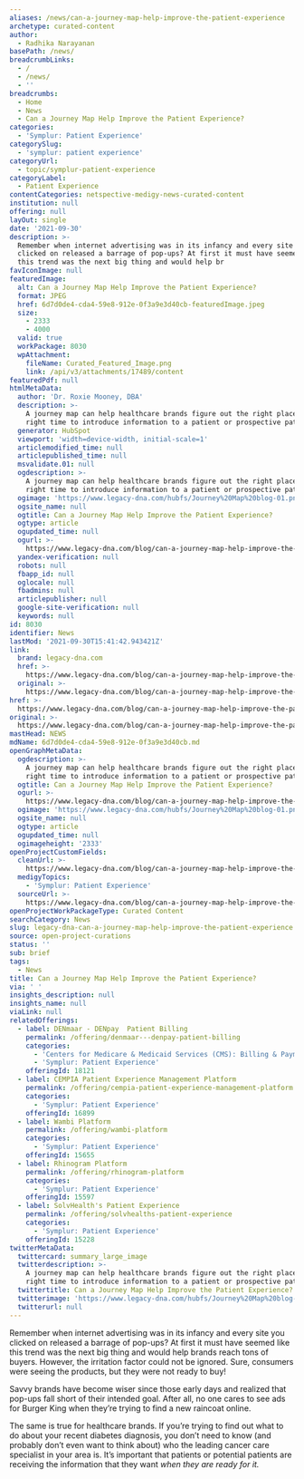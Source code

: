 ```yaml
---
aliases: /news/can-a-journey-map-help-improve-the-patient-experience
archetype: curated-content
author:
  - Radhika Narayanan
basePath: /news/
breadcrumbLinks:
  - /
  - /news/
  - ''
breadcrumbs:
  - Home
  - News
  - Can a Journey Map Help Improve the Patient Experience?
categories:
  - 'Symplur: Patient Experience'
categorySlug:
  - 'symplur: patient experience'
categoryUrl:
  - topic/symplur-patient-experience
categoryLabel:
  - Patient Experience
contentCategories: netspective-medigy-news-curated-content
institution: null
offering: null
layOut: single
date: '2021-09-30'
description: >-
  Remember when internet advertising was in its infancy and every site you
  clicked on released a barrage of pop-ups? At first it must have seemed like
  this trend was the next big thing and would help br
favIconImage: null
featuredImage:
  alt: Can a Journey Map Help Improve the Patient Experience?
  format: JPEG
  href: 6d7d0de4-cda4-59e8-912e-0f3a9e3d40cb-featuredImage.jpeg
  size:
    - 2333
    - 4000
  valid: true
  workPackage: 8030
  wpAttachment:
    fileName: Curated_Featured_Image.png
    link: /api/v3/attachments/17489/content
featuredPdf: null
htmlMetaData:
  author: 'Dr. Roxie Mooney, DBA'
  description: >-
    A journey map can help healthcare brands figure out the right place and
    right time to introduce information to a patient or prospective patient. 
  generator: HubSpot
  viewport: 'width=device-width, initial-scale=1'
  articlemodified_time: null
  articlepublished_time: null
  msvalidate.01: null
  ogdescription: >-
    A journey map can help healthcare brands figure out the right place and
    right time to introduce information to a patient or prospective patient. 
  ogimage: 'https://www.legacy-dna.com/hubfs/Journey%20Map%20blog-01.png#keepProtocol'
  ogsite_name: null
  ogtitle: Can a Journey Map Help Improve the Patient Experience?
  ogtype: article
  ogupdated_time: null
  ogurl: >-
    https://www.legacy-dna.com/blog/can-a-journey-map-help-improve-the-patient-experience
  yandex-verification: null
  robots: null
  fbapp_id: null
  oglocale: null
  fbadmins: null
  articlepublisher: null
  google-site-verification: null
  keywords: null
id: 8030
identifier: News
lastMod: '2021-09-30T15:41:42.943421Z'
link:
  brand: legacy-dna.com
  href: >-
    https://www.legacy-dna.com/blog/can-a-journey-map-help-improve-the-patient-experience
  original: >-
    https://www.legacy-dna.com/blog/can-a-journey-map-help-improve-the-patient-experience
href: >-
  https://www.legacy-dna.com/blog/can-a-journey-map-help-improve-the-patient-experience
original: >-
  https://www.legacy-dna.com/blog/can-a-journey-map-help-improve-the-patient-experience
mastHead: NEWS
mdName: 6d7d0de4-cda4-59e8-912e-0f3a9e3d40cb.md
openGraphMetaData:
  ogdescription: >-
    A journey map can help healthcare brands figure out the right place and
    right time to introduce information to a patient or prospective patient. 
  ogtitle: Can a Journey Map Help Improve the Patient Experience?
  ogurl: >-
    https://www.legacy-dna.com/blog/can-a-journey-map-help-improve-the-patient-experience
  ogimage: 'https://www.legacy-dna.com/hubfs/Journey%20Map%20blog-01.png#keepProtocol'
  ogsite_name: null
  ogtype: article
  ogupdated_time: null
  ogimageheight: '2333'
openProjectCustomFields:
  cleanUrl: >-
    https://www.legacy-dna.com/blog/can-a-journey-map-help-improve-the-patient-experience
  medigyTopics:
    - 'Symplur: Patient Experience'
  sourceUrl: >-
    https://www.legacy-dna.com/blog/can-a-journey-map-help-improve-the-patient-experience
openProjectWorkPackageType: Curated Content
searchCategory: News
slug: legacy-dna-can-a-journey-map-help-improve-the-patient-experience
source: open-project-curations
status: ''
sub: brief
tags:
  - News
title: Can a Journey Map Help Improve the Patient Experience?
via: ' '
insights_description: null
insights_name: null
viaLink: null
relatedOfferings:
  - label: DENmaar - DENpay  Patient Billing
    permalink: /offering/denmaar---denpay-patient-billing
    categories:
      - 'Centers for Medicare & Medicaid Services (CMS): Billing & Payments'
      - 'Symplur: Patient Experience'
    offeringId: 18121
  - label: CEMPIA Patient Experience Management Platform
    permalink: /offering/cempia-patient-experience-management-platform
    categories:
      - 'Symplur: Patient Experience'
    offeringId: 16899
  - label: Wambi Platform
    permalink: /offering/wambi-platform
    categories:
      - 'Symplur: Patient Experience'
    offeringId: 15655
  - label: Rhinogram Platform
    permalink: /offering/rhinogram-platform
    categories:
      - 'Symplur: Patient Experience'
    offeringId: 15597
  - label: SolvHealth's Patient Experience
    permalink: /offering/solvhealths-patient-experience
    categories:
      - 'Symplur: Patient Experience'
    offeringId: 15228
twitterMetaData:
  twittercard: summary_large_image
  twitterdescription: >-
    A journey map can help healthcare brands figure out the right place and
    right time to introduce information to a patient or prospective patient. 
  twittertitle: Can a Journey Map Help Improve the Patient Experience?
  twitterimage: 'https://www.legacy-dna.com/hubfs/Journey%20Map%20blog-01.png#keepProtocol'
  twitterurl: null
---
```

<p>Remember when internet advertising was in its infancy and every site you clicked on released a barrage of pop-ups? At first it must have seemed like this trend was the next big thing and would help brands reach tons of buyers. However, the irritation factor could not be ignored. Sure, consumers were seeing the products, but they were not ready to buy!</p><p>Savvy brands have become wiser since those early days and realized that pop-ups fall short of their intended goal. After all, no one cares to see ads for Burger King when they’re trying to find a new raincoat online.</p><p>The same is true for healthcare brands. If you’re trying to find out what to do about your recent diabetes diagnosis, you don’t need to know (and probably don’t even want to think about) who the leading cancer care specialist in your area is. It’s important that patients or potential patients are receiving the information that they want <i>when they are ready for it.</i></p>
